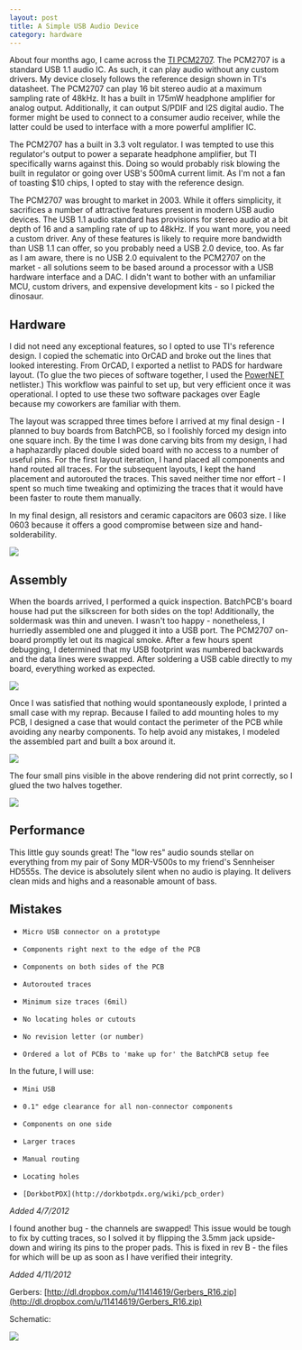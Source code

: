 ```yaml
---
layout: post
title: A Simple USB Audio Device  
category: hardware
---
```


About four months ago, I came across the [TI PCM2707](http://www.ti.com/product/pcm2707). The PCM2707 is a standard USB 1.1 audio IC. As such, it can play audio without any custom drivers. My device closely follows the reference design shown in TI's datasheet. The PCM2707 can play 16 bit stereo audio at a maximum sampling rate of 48kHz. It has a built in 175mW headphone amplifier for analog output. Additionally, it can output S/PDIF and I2S digital audio. The former might be used to connect to a consumer audio receiver, while the latter could be used to interface with a more powerful amplifier IC.

The PCM2707 has a built in 3.3 volt regulator. I was tempted to use this regulator's output to power a separate headphone amplifier, but TI specifically warns against this. Doing so would probably risk blowing the built in regulator or going over USB's 500mA current limit. As I'm not a fan of toasting $10 chips, I opted to stay with the reference design.

The PCM2707 was brought to market in 2003. While it offers simplicity, it sacrifices a number of attractive features present in modern USB audio devices. The USB 1.1 audio standard has provisions for stereo audio at a bit depth of 16 and a sampling rate of up to 48kHz. If you want more, you need a custom driver. Any of these features is likely to require more bandwidth than USB 1.1 can offer, so you probably need a USB 2.0 device, too. As far as I am aware, there is no USB 2.0 equivalent to the PCM2707 on the market - all solutions seem to be based around a processor with a USB hardware interface and a DAC. I didn't want to bother with an unfamiliar MCU, custom drivers, and expensive development kits - so I picked the dinosaur.

## Hardware
 
I did not need any exceptional features, so I opted to use TI's reference design. I copied the schematic into OrCAD and broke out the lines that looked interesting. From OrCAD, I exported a netlist to PADS for hardware layout. (To glue the two pieces of software together, I used the [PowerNET](http://pcbstandards.com/forums/showthread.php?t=2247) netlister.) This workflow was painful to set up, but very efficient once it was operational. I opted to use these two software packages over Eagle because my coworkers are familiar with them.

The layout was scrapped three times before I arrived at my final design - I planned to buy boards from BatchPCB, so I foolishly forced my design into one square inch. By the time I was done carving bits from my design, I had a haphazardly placed double sided board with no access to a number of useful pins. For the first layout iteration, I hand placed all components and hand routed all traces. For the subsequent layouts, I kept the hand placement and autorouted the traces. This saved neither time nor effort - I spent so much time tweaking and optimizing the traces that it would have been faster to route them manually.

In my final design, all resistors and ceramic capacitors are 0603 size. I like 0603 because it offers a good compromise between size and hand-solderability.

![][0]

## Assembly
 
When the boards arrived, I performed a quick inspection. BatchPCB's board house had put the silkscreen for both sides on the top! Additionally, the soldermask was thin and uneven. I wasn't too happy - nonetheless, I hurriedly assembled one and plugged it into a USB port. The PCM2707 on-board promptly let out its magical smoke. After a few hours spent debugging, I determined that my USB footprint was numbered backwards and the data lines were swapped. After soldering a USB cable directly to my board, everything worked as expected.

![][1]

Once I was satisfied that nothing would spontaneously explode, I printed a small case with my reprap. Because I failed to add mounting holes to my PCB, I designed a case that would contact the perimeter of the PCB while avoiding any nearby components. To help avoid any mistakes, I modeled the assembled part and built a box around it.

![][2]

The four small pins visible in the above rendering did not print correctly, so I glued the two halves together.

![][3]

## Performance
 
This little guy sounds great! The "low res" audio sounds stellar on everything from my pair of Sony MDR-V500s to my friend's Sennheiser HD555s. The device is absolutely silent when no audio is playing. It delivers clean mids and highs and a reasonable amount of bass.

## Mistakes

-     Micro USB connector on a prototype
-     Components right next to the edge of the PCB
-     Components on both sides of the PCB
-     Autorouted traces
-     Minimum size traces (6mil)
-     No locating holes or cutouts
-     No revision letter (or number)
-     Ordered a lot of PCBs to 'make up for' the BatchPCB setup fee


In the future, I will use:

-     Mini USB
-     0.1" edge clearance for all non-connector components
-     Components on one side
-     Larger traces
-     Manual routing
-     Locating holes
-     [DorkbotPDX](http://dorkbotpdx.org/wiki/pcb_order)


*Added 4/7/2012*

I found another bug - the channels are swapped! This issue would be tough to fix by cutting traces, so I solved it by flipping the 3.5mm jack upside-down and wiring its pins to the proper pads. This is fixed in rev B - the files for which will be up as soon as I have verified their integrity.

*Added 4/11/2012*

Gerbers: [http://dl.dropbox.com/u/11414619/Gerbers_R16.zip](http://dl.dropbox.com/u/11414619/Gerbers_R16.zip)

Schematic:

![][4]

[0]: /images/usbdac-barepcb.jpg
[1]: /images/usbdac-during-debugging.jpg
[2]: /images/DACCase.jpg
[3]: /images/usbdac-in-case.jpg
[4]: /images/usbdac-schematic.png